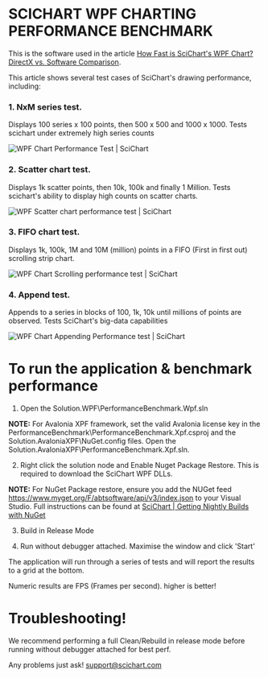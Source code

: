 # SCICHART WPF CHARTING PERFORMANCE BENCHMARK

This is the software used in the article [How Fast is SciChart's WPF Chart? DirectX vs. Software Comparison](https://www.scichart.com/how-fast-is-scichart-wpf-chart/). 

This article shows several test cases of SciChart's drawing performance, including:

 ### 1. NxM series test. 
 
 Displays 100 series x 100 points, then 500 x 500 and 1000 x 1000. Tests scichart under extremely high series counts
 
 ![WPF Chart Performance Test | SciChart](https://abtsoftware-wpengine.netdna-ssl.com/wp-content/uploads/2014/12/SciChart-Performance-Comparison-Test1-NxM-Series.png)
 
 ### 2. Scatter chart test. 
 
 Displays 1k scatter points, then 10k, 100k and finally 1 Million. Tests scichart's ability to display high counts on scatter charts. 
 
 ![WPF Scatter chart performance test | SciChart](https://abtsoftware-wpengine.netdna-ssl.com/wp-content/uploads/2014/12/SciChart-Performance-Comparison-Test2-Scatter-Series.png)
 
 ### 3. FIFO chart test. 
 
 Displays 1k, 100k, 1M and 10M (million) points in a FIFO (First in first out) scrolling strip chart. 
 
 ![WPF Chart Scrolling performance test | SciChart](https://abtsoftware-wpengine.netdna-ssl.com/wp-content/uploads/2014/12/SciChart-Performance-Comparison-Test3-Fifo-Series.png)
 
 ### 4. Append test. 
 
 Appends to a series in blocks of 100, 1k, 10k until millions of points are observed. Tests SciChart's big-data capabilities 
 
 ![WPF Chart Appending Performance test | SciChart](https://abtsoftware-wpengine.netdna-ssl.com/wp-content/uploads/2014/12/SciChart-Performance-Comparison-Test4-Append-Noisy100.png)


# To run the application & benchmark performance 

 1. Open the Solution.WPF\PerformanceBenchmark.Wpf.sln
 
 **NOTE:** For Avalonia XPF framework, set the valid Avalonia license key in the PerformanceBenchmark\PerformanceBenchmark.Xpf.csproj and the Solution.AvaloniaXPF\NuGet.config files. Open the Solution.AvaloniaXPF\PerformanceBenchmark.Xpf.sln.

 2. Right click the solution node and Enable Nuget Package Restore. This is required to download the SciChart WPF DLLs. 
 
 **NOTE:** For NuGet Package restore, ensure you add the NUGet feed https://www.myget.org/F/abtsoftware/api/v3/index.json to your Visual Studio. Full instructions can be found at [SciChart | Getting Nightly Builds with NuGet](https://support.scichart.com/index.php?/Knowledgebase/Article/View/17232/37/getting-nightly-builds-with-nuget)

 3. Build in Release Mode 

 4. Run without debugger attached. Maximise the window and click 'Start'
 
 The application will run through a series of tests and will report the results to a grid at the bottom. 
 
 Numeric results are FPS (Frames per second). higher is better! 
 
# Troubleshooting!

We recommend performing a full Clean/Rebuild in release mode before running without debugger attached for best perf. 

Any problems just ask! support@scichart.com 
